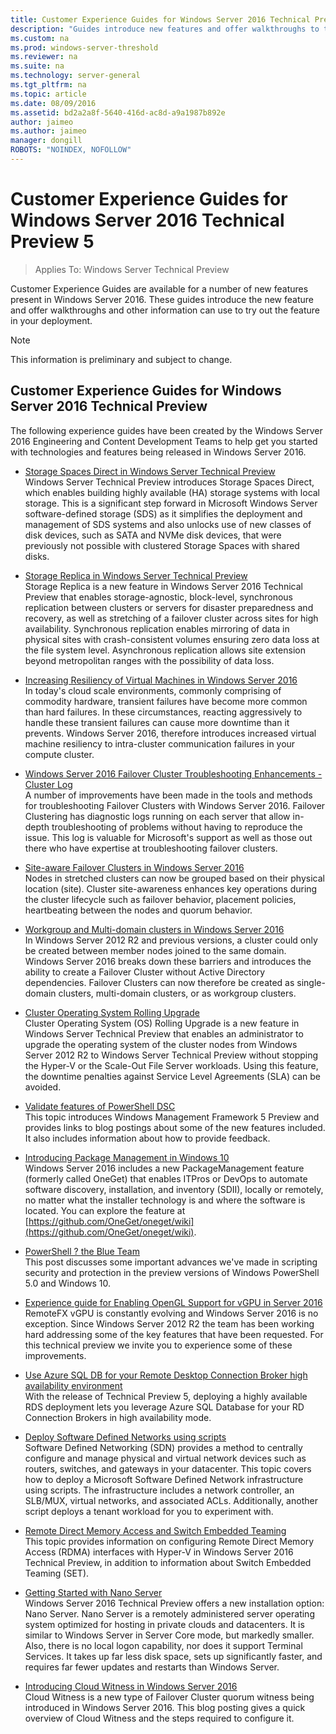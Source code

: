 ```yaml
---
title: Customer Experience Guides for Windows Server 2016 Technical Preview
description: "Guides introduce new features and offer walkthroughs to try."
ms.custom: na
ms.prod: windows-server-threshold
ms.reviewer: na
ms.suite: na
ms.technology: server-general
ms.tgt_pltfrm: na
ms.topic: article
ms.date: 08/09/2016
ms.assetid: bd2a2a8f-5640-416d-ac8d-a9a1987b892e
author: jaimeo
ms.author: jaimeo
manager: dongill
ROBOTS: "NOINDEX, NOFOLLOW"
---
```

# Customer Experience Guides for Windows Server 2016 Technical Preview 5

>Applies To: Windows Server Technical Preview

Customer Experience Guides are available for a number of new features present in Windows Server 2016. These guides introduce the new feature and offer walkthroughs and other information can use to try out the feature in your deployment.  

> [!NOTE]  
>This information is preliminary and subject to change.  

## Customer Experience Guides for Windows Server 2016 Technical Preview  
The following experience guides have been created by the Windows Server 2016 Engineering and Content Development Teams to help get you started with technologies and features being released in Windows Server 2016.  

-   [Storage Spaces Direct in Windows Server Technical Preview](../storage/storage-spaces/storage-spaces-direct-overview.md)  
Windows Server Technical Preview introduces Storage Spaces Direct, which enables building highly available (HA) storage systems with local storage. This is a significant step forward in Microsoft Windows Server software-defined storage (SDS) as it simplifies the deployment and management of SDS systems and also unlocks use of new classes of disk devices, such as SATA and NVMe disk devices, that were previously not possible with clustered Storage Spaces with shared disks.  

-   [Storage Replica in Windows Server Technical Preview](../storage/storage-replica/storage-replica-overview.md)  
Storage Replica is a new feature in Windows Server 2016 Technical Preview that enables storage-agnostic, block-level, synchronous replication between clusters or servers for disaster preparedness and recovery, as well as stretching of a failover cluster across sites for high availability. Synchronous replication enables mirroring of data in physical sites with crash-consistent volumes ensuring zero data loss at the file system level. Asynchronous replication allows site extension beyond metropolitan ranges with the possibility of data loss.  

-   [Increasing Resiliency of Virtual Machines in Windows Server 2016](http://blogs.msdn.com/b/clustering/archive/2015/06/03/10619308.aspx)  
In today's cloud scale environments, commonly comprising of commodity hardware, transient failures have become more common than hard failures. In these circumstances, reacting aggressively to handle these transient failures can cause more downtime than it prevents. Windows Server 2016, therefore introduces increased virtual machine resiliency to intra-cluster communication failures in your compute cluster.  

-   [Windows Server 2016 Failover Cluster Troubleshooting Enhancements - Cluster Log](http://blogs.msdn.com/b/clustering/archive/2015/05/15/10614930.aspx)  
A number of  improvements have been made in the tools and methods for troubleshooting Failover Clusters with Windows Server 2016. Failover Clustering has diagnostic logs running on each server that allow in-depth troubleshooting of problems without having to reproduce the issue. This log is valuable for Microsoft's support as well as those out there who have expertise at troubleshooting failover clusters.  

-   [Site-aware Failover Clusters in Windows Server 2016](http://blogs.msdn.com/b/clustering/archive/2015/08/19/10636304.aspx)   
Nodes in stretched clusters can now be grouped based on their physical location (site). Cluster site-awareness enhances key operations during the cluster lifecycle such as failover behavior, placement policies, heartbeating between the nodes and quorum behavior.  

-   [Workgroup and Multi-domain clusters in Windows Server 2016](http://blogs.msdn.com/b/clustering/archive/2015/08/17/10635825.aspx)  
In Windows Server 2012 R2 and previous versions, a cluster could only be created between member nodes joined to the same domain. Windows Server 2016 breaks down these barriers and introduces the ability to create a Failover Cluster without Active Directory dependencies. Failover Clusters can now therefore be created as single-domain clusters, multi-domain clusters, or as workgroup clusters.  

-  [Cluster Operating System Rolling Upgrade](../failover-clustering/Cluster-Operating-System-Rolling-Upgrade.md)  
Cluster Operating System (OS) Rolling Upgrade is a new feature in Windows Server Technical Preview that enables an administrator to upgrade the operating system of the cluster nodes from Windows Server 2012 R2 to Windows Server Technical Preview without stopping the Hyper-V or the Scale-Out File Server workloads. Using this feature, the downtime penalties against Service Level Agreements (SLA) can be avoided.  

-   [Validate features of PowerShell DSC](http://blogs.msdn.com/b/powershell/archive/2015/07/06/validate-features-of-powershell-dsc.aspx)  
This topic introduces Windows Management Framework 5 Preview and provides links to blog postings about some of the new features included. It also includes information about how to provide feedback.  

-   [Introducing Package Management in Windows 10](http://blogs.technet.com/b/packagemanagement/archive/2015/04/29/introducing-packagemanagement-in-windows-10.aspx)  
Windows Server 2016 includes a new PackageManagement feature (formerly called OneGet) that enables ITPros or DevOps to automate software discovery, installation, and inventory (SDII), locally or remotely, no matter what the installer technology is and where the software is located. You can explore the feature at [https://github.com/OneGet/oneget/wiki](https://github.com/OneGet/oneget/wiki).  

-   [PowerShell ? the Blue Team](http://blogs.msdn.com/b/powershell/archive/2015/06/09/powershell-the-blue-team.aspx)  
This post discusses some important advances we've made in scripting security and protection in the preview versions of Windows PowerShell 5.0 and Windows 10.   

-   [Experience guide for Enabling OpenGL Support for vGPU in Server 2016](http://social.technet.microsoft.com/wiki/contents/articles/31771.experience-guide-for-enabling-opengl-support-for-vgpu-in-server-2016.aspx)  
RemoteFX vGPU is constantly evolving and Windows Server 2016 is no exception.  Since Windows Server 2012 R2 the team has been working hard addressing some of the key features that have been requested.  For this technical preview we invite you to experience some of these improvements.  

- [Use Azure SQL DB for your Remote Desktop Connection Broker high availability environment](../compute/remote-desktop-services/Use-an-Azure-SQL-database-to-enable-high-availability-for-your-Connection-Broker.md)  
With the release of Technical Preview 5, deploying a highly available RDS deployment lets you leverage Azure SQL Database for your RD Connection Brokers in high availability mode.  

-   [Deploy Software Defined Networks using scripts](../networking/sdn/deploy/Deploy-a-Software-Defined-Network-infrastructure-using-scripts.md)  
Software Defined Networking (SDN) provides a method to centrally configure and manage physical and virtual network devices such as routers, switches, and gateways in your datacenter. This topic covers how to deploy a Microsoft Software Defined Network infrastructure using scripts. The infrastructure includes a network controller, an SLB/MUX, virtual networks, and associated ACLs. Additionally, another script deploys a tenant workload for you to experiment with.  

-   [Remote Direct Memory Access and Switch Embedded Teaming](../networking/technologies/hyper-v-virtual-switch/RDMA-and-Switch-Embedded-Teaming.md)  
This topic provides information on configuring Remote Direct Memory Access (RDMA) interfaces with Hyper-V in Windows Server 2016 Technical Preview, in addition to information about Switch Embedded Teaming (SET).  

-   [Getting Started with Nano Server](Getting-Started-with-Nano-Server.md)  
Windows Server 2016 Technical Preview offers a new installation option: Nano Server. Nano Server is a remotely administered server operating system optimized for hosting in private clouds and datacenters. It is similar to Windows Server in Server Core mode, but markedly smaller. Also, there is no local logon capability, nor does it support Terminal Services. It takes up far less disk space, sets up significantly faster, and requires far fewer updates and restarts than Windows Server.  

-   [Introducing Cloud Witness in Windows Server 2016](http://blogs.msdn.com/b/clustering/archive/2014/11/14/10572766.aspx)  
Cloud Witness is a new type of Failover Cluster quorum witness being introduced in Windows Server 2016. This blog posting gives a quick overview of Cloud Witness and the steps required to configure it.  
